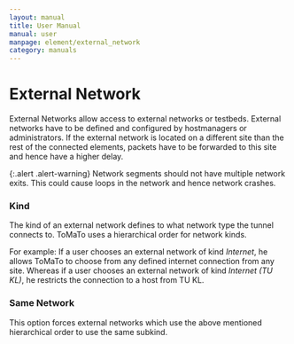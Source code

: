 ```yaml
---
layout: manual
title: User Manual
manual: user
manpage: element/external_network
category: manuals
---
```


# External Network

External Networks allow access to external networks or testbeds.
External networks have to be defined and configured by hostmanagers or administrators.
If the external network is located on a different site than the rest of the connected elements, 
packets have to be forwarded to this site and hence have a higher delay.

{:.alert .alert-warning}
Network segments should not have multiple network exits. This could cause loops in the network and hence network crashes.

### Kind

The kind of an external network defines to what network type the tunnel connects to.
ToMaTo uses a hierarchical order for network kinds.

For example:
If a user chooses an external network of kind _Internet_, he allows ToMaTo to choose from any defined internet connection from any site.
Whereas if a user chooses an external network of kind _Internet (TU KL)_, he restricts the connection to a host from TU KL.

### Same Network

This option forces external networks which use the above mentioned hierarchical order to use the same subkind.